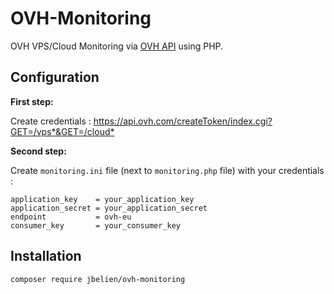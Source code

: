 # OVH-Monitoring
OVH VPS/Cloud Monitoring via [OVH API](https://api.ovh.com/) using PHP.

## Configuration
**First step:**

Create credentials : <https://api.ovh.com/createToken/index.cgi?GET=/vps*&GET=/cloud*>

**Second step:**

Create `monitoring.ini` file (next to `monitoring.php` file) with your credentials :

```
application_key    = your_application_key
application_secret = your_application_secret
endpoint           = ovh-eu
consumer_key       = your_consumer_key
```

## Installation
```
composer require jbelien/ovh-monitoring
```
